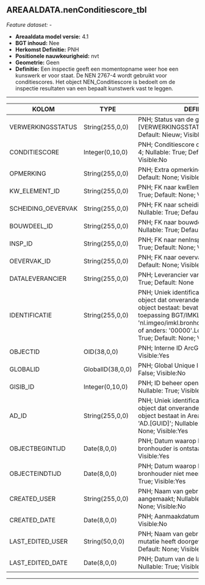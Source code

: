 ## AREAALDATA.nenConditiescore_tbl

*Feature dataset: -*


* __Areaaldata model versie:__ 4.1
* __BGT inhoud:__ Nee
* __Herkomst Definitie:__ PNH
* __Positionele nauwkeurigheid:__ nvt
* __Geometrie:__ Geen
* __Definitie:__ Een inspectie geeft een momentopname weer hoe een kunswerk er voor staat. De NEN 2767-4 wordt gebruikt voor conditiescores. Het object NEN_Conditiescore is bedoelt om de inspectie resultaten van een bepaalt kunstwerk vast te leggen.

***

|KOLOM                               |TYPE                  |DEFINITIE|
|------                              |----                  |-----    |
|VERWERKINGSSTATUS                   |String(255,0,0)       |PNH; Status van de gegevens; keuzelijst [VERWERKINGSSTATUS]; Nullable: False; Default: Nieuw; Visible:Yes|
|CONDITIESCORE                       |Integer(0,10,0)       |PNH; Conditiescore conform NEN 2767-4; Nullable: True; Default: None; Visible:No|
|OPMERKING                           |String(255,0,0)       |PNH; Extra opmerking; Nullable: True; Default: None; Visible:No|
|KW_ELEMENT_ID                       |String(255,0,0)       |PNH; FK naar kwElement_tbl; Nullable: True; Default: None; Visible:No|
|SCHEIDING_OEVERVAK                  |String(255,0,0)       |PNH; FK naar scheidingOevervak_l; Nullable: True; Default: None; Visible:Yes|
|BOUWDEEL_ID                         |String(255,0,0)       |PNH; FK naar bouwdeelKunstwerk_tbl; Nullable: True; Default: None; Visible:No|
|INSP_ID                             |String(255,0,0)       |PNH; FK naar nenInspectie_tbl; Nullable: True; Default: None; Visible:No|
|OEVERVAK_ID                         |String(255,0,0)       |PNH; FK naar oevervak_v; Nullable: True; Default: None; Visible:Yes|
|DATALEVERANCIER                     |String(255,0,0)       |PNH; Leverancier van de data; Nullable: True; Default: None|
|IDENTIFICATIE                       |String(255,0,0)       |PNH; Uniek identificatienummer voor het object dat onveranderlijk is zolang het object bestaat: bevat indien van toepassing BGT/IMKL ID in format 'nl.imgeo/imkl.bronhouderscode.LokaalID' of anders: '00000'.LokaalID; Nullable: True; Default: None; Visible:No|
|OBJECTID                            |OID(38,0,0)           |PNH; Interne ID ArcGIS; Nullable: False; Visible:Yes|
|GLOBALID                            |GlobalID(38,0,0)      |PNH; Global Unique Identifier; Nullable: False; Visible:No|
|GISIB_ID                            |Integer(0,10,0)       |PNH; ID beheer openbare ruimte (GISIB); Nullable: True; Visible:No|
|AD_ID                               |String(255,0,0)       |PNH; Uniek identificatienummer voor het object dat onveranderlijk is zolang het object bestaat in Areaaldata: in format 'AD.[GUID]'; Nullable: False; Default: None; Visible:Yes|
|OBJECTBEGINTIJD                     |Date(8,0,0)           |PNH; Datum waarop het object bij de bronhouder is ontstaan; Nullable: True; Visible:Yes|
|OBJECTEINDTIJD                      |Date(8,0,0)           |PNH; Datum waarop het object bij de bronhouder niet meer geldig is; Nullable: True; Visible:Yes|
|CREATED_USER                        |String(255,0,0)       |PNH; Naam van gebruiker die de rij heeft aangemaakt; Nullable: True; Default: None; Visible:No|
|CREATED_DATE                        |Date(8,0,0)           |PNH; Aanmaakdatum; Nullable: True; Visible:No|
|LAST_EDITED_USER                    |String(50,0,0)        |PNH; Naam van gebruiker die de laatste mutatie heeft doorgevoerd; Nullable: True; Default: None; Visible:No|
|LAST_EDITED_DATE                    |Date(8,0,0)           |PNH; Datum van de laatste mutatie; Nullable: True; Visible:No|


***

